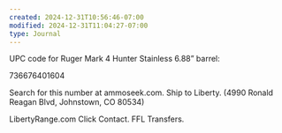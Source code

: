 ```yaml
---
created: 2024-12-31T10:56:46-07:00
modified: 2024-12-31T11:04:27-07:00
type: Journal
---
```


UPC code for Ruger Mark 4 Hunter Stainless 6.88” barrel:

736676401604

Search for this number at ammoseek.com.
Ship to Liberty.
(4990 Ronald Reagan Blvd, Johnstown, CO 80534)

LibertyRange.com
Click Contact.
FFL Transfers.
